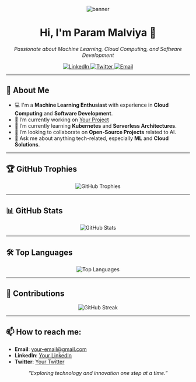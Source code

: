 <!-- Banner Section -->
<p align="center">
  <img src="https://via.placeholder.com/800x200?text=Welcome+to+My+GitHub+Profile" alt="banner" />
</p>

<!-- Title and Introduction -->
<h1 align="center">Hi, I'm Param Malviya 👋</h1>
<p align="center">
  <em>Passionate about Machine Learning, Cloud Computing, and Software Development</em>
</p>

<!-- Social Links -->
<p align="center">
  <a href="https://www.linkedin.com/in/your-linkedin/">
    <img src="https://img.shields.io/badge/-LinkedIn-0077B5?style=flat-square&logo=LinkedIn&logoColor=white" alt="LinkedIn">
  </a>
  <a href="https://twitter.com/your-twitter">
    <img src="https://img.shields.io/badge/-Twitter-1DA1F2?style=flat-square&logo=Twitter&logoColor=white" alt="Twitter">
  </a>
  <a href="mailto:your-email@gmail.com">
    <img src="https://img.shields.io/badge/-Email-D14836?style=flat-square&logo=Gmail&logoColor=white" alt="Email">
  </a>
</p>

---

<!-- About Me Section -->
## 🌟 About Me
- 💻 I'm a **Machine Learning Enthusiast** with experience in **Cloud Computing** and **Software Development**.
- 🔭 I’m currently working on [Your Project](#) 
- 🌱 I’m currently learning **Kubernetes** and **Serverless Architectures**.
- 👯 I’m looking to collaborate on **Open-Source Projects** related to AI.
- 💬 Ask me about anything tech-related, especially **ML** and **Cloud Solutions**.

---

<!-- GitHub Trophies Section -->
## 🏆 GitHub Trophies
<p align="center">
  <img src="https://github-profile-trophy.vercel.app/?username=ParamMalviya&theme=radical&no-frame=true&margin-w=15" alt="GitHub Trophies" />
</p>

---

<!-- GitHub Stats Section -->
## 📊 GitHub Stats
<p align="center">
  <img src="https://github-readme-stats.vercel.app/api?username=ParamMalviya&show_icons=true&theme=radical" alt="GitHub Stats" />
</p>

---

<!-- Top Languages Section -->
## 🛠 Top Languages
<p align="center">
  <img src="https://github-readme-stats.vercel.app/api/top-langs/?username=ParamMalviya&layout=compact&theme=radical" alt="Top Languages" />
</p>

---

<!-- Contributions Section -->
## 🚀 Contributions
<p align="center">
  <img src="https://github-readme-streak-stats.herokuapp.com/?user=ParamMalviya&theme=radical" alt="GitHub Streak" />
</p>

---

<!-- Contact Section -->
## 📫 How to reach me:
- **Email**: your-email@gmail.com
- **LinkedIn**: [Your LinkedIn](https://www.linkedin.com/in/your-linkedin/)
- **Twitter**: [Your Twitter](https://twitter.com/your-twitter)

<!-- Footer -->
<p align="center">
  <em>“Exploring technology and innovation one step at a time.”</em>
</p>

